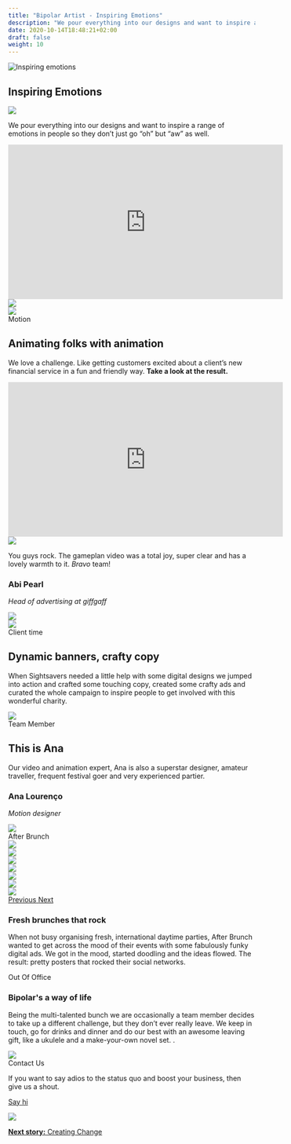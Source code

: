 ```yaml
---
title: "Bipolar Artist - Inspiring Emotions"
description: "We pour everything into our designs and want to inspire a range of emotions in people so they don’t just go “oh” but “aw” as well."
date: 2020-10-14T18:48:21+02:00
draft: false
weight: 10
---
```


<section class="container-fluid sides-header">
    <div class="row concept">
        <div class="col-xs-12">
            <p class="center"><img src="/images/inspiring-emotions.jpg" alt="Inspiring emotions"></p></div>
    </div>
    <div class="row foot">
        <div class="col-xs-6 footpat"><div class="green"></div></div>
        <div class="col-xs-6 footpat"><div class="blue"></div></div>
    </div>
    <div class="row title">
        <div class="col-xs-12">
            <h1 class="center">Inspiring Emotions</h1>
        </div>
    </div>
</section>
<section class="intro">
    <div class="container">
        <div class="row bg">
            <div class="col-xs-12 col-md-3 col-md-offset-4"><img src="/images/imgContent/intro-bg-2.png"></div>
        </div>
        <div class="row content">
            <div class="col-xs-12 col-md-4 col-md-offset-1"><p>We pour everything into our designs and want to inspire a range of emotions in people so they don’t just go “oh” but “aw” as well. </p></div>
            <!--<div class="col-xs-12 col-md-6 col-md-offset-1"><p><img src="ass/imagesets/imgContent/empty.png" class="img-responsive"></p></<div>-->
                <div class="col-xs-12 col-md-6 col-md-offset-1 no-padding">
                    <div class="video">
                        <iframe width="560" height="315" src="https://www.youtube-nocookie.com/embed/lbQK9Mph60M?autoplay=1&playlist=lbQK9Mph60M&loop=1&autohide=1&rel=0&mute=1&origin=http://bipolar-artist.com" frameborder="0" allow="accelerometer; autoplay; encrypted-media; gyroscope; picture-in-picture" allowfullscreen></iframe>
                    </div>
                </div>
        </div>
    </div>
</section>
            
<section class="main-area-wrapper">
    <div class="cont-video v1 green">
        <div class="container">
            <div class="row bg">
                <div class="col-md-6 col-md-offset-3 md-show xs-hide"><img src="/images/imgContent/green-texture-1-hrz.png"></div>
                <div class="col-xs-12 xs-show md-hide"><img src="/images/imgContent/green-texture-1.png"></div>
            </div>
            <div class="row content">
                <div class="col-xs-10 col-md-5 first">
                    <div class="tag">Motion</div>
                    <h2>Animating folks with animation</h2>
                    <p>We love a challenge. Like getting customers excited about a client’s new financial service in a fun and friendly way. <strong>Take a look at the result.</strong></p>
                </div>
                <div class="col-xs-12 col-md-6 col-md-offset-1 second">
                    <iframe width="560" height="315" src="https://www.youtube-nocookie.com/embed/qlM3vZFNZtk?autoplay=0&playlist=qlM3vZFNZtk&loop=1&autohide=1&rel=0&mute=1&origin=http://bipolar-artist.com" frameborder="0" allow="accelerometer; autoplay; encrypted-media; gyroscope; picture-in-picture" allowfullscreen></iframe>	
                </div>
            </div>
        </div>
    </div>
    <div class="one-cont-one-img-1 green">
        <div class="container">
            <div class="row content">
                <div class="col-xs-10 col-xs-offset-1 col-md-4 col-md-offset-1 img">
                    <img src="/images/imgContent/client-abi-pearl.jpg" class="img-responsive">
                </div>
                <div class="col-xs-10 col-xs-offset-1 col-md-4 col-md-offset-1 quote">
                    <quote><p>You guys rock. The gameplan video was a total joy, super clear and has a lovely warmth to it. <em>Bravo</em> team!</p></quote>
                    <div class="memberfoot">
                        <h3 class="regular">Abi Pearl</h3>
                        <p class="small"><em>Head of advertising at giffgaff</em></p>
                    </div>
                </div>
            </div>
        </div>
    </div>
</section>

<section class="main-area-wrapper">
    <div class="cont-video v2 orange">
        <div class="container">
            <div class="row bg">
                <div class="col-md-10 col-md-offset-2 col-lg-10 col-lg-offset-1 md-show xs-hide"><img src="/images/imgContent/blue-texture-1-hrz.png"></div>
                <div class="col-xs-4 col-xs-offset-8 xs-show md-hide"><img src="/images/imgContent/blue-texture-1.png"></div>
            </div>
            <div class="row content">
                <div class="col-xs-11 col-sm-8 col-md-6 first">
                    <div class="col-xs-12 col-md-12 first">	
                        <div class="tag">Client time</div>							
                        <h2>Dynamic banners, crafty copy</h2>
                        <p>When Sightsavers needed a little help with some digital designs we jumped into action and crafted some touching copy, created some crafty ads and curated the whole campaign to inspire people to get involved with this wonderful charity.</p>
                    </div>
                </div>
                <div class="col-xs-12 col-md-6 second img">
                    <img src="/images/imgContent/BA_inspiring_emotions_sigthsavers.gif" class="img-responsive">
                </div>
            </div>
        </div>
    </div>
</section>
            
<section class="main-area-wrapper">
    <div class="one-cont-one-img-1 blue">
        <div class="container">
            <div class="row content">
                <div class="tag">Team Member</div>
                <div class="col-xs-12 col-md-4 col-md-offset-1 text">
                    <h2 class="superbig">This is Ana</h2>
                    <p>Our video and animation expert, Ana is also a superstar designer, amateur traveller, frequent festival goer and very experienced partier.</p>
                    <div class="memberfoot">
                        <h3 class="regular">Ana Lourenço</h3>
                        <p class="small"><em>Motion designer</em></p>
                    </div>
                </div>
                <div class="col-xs-12 col-md-4 col-md-offset-1 img">
                    <img src="/images/imgContent/team-ana-lourenco.jpg" class="img-responsive">
                </div>
            </div>
        </div>
    </div>
</section>

			

<section class="main-area-wrapper">
<a name="afterbrunch" id="afterbrunch"></a>
    <div class="one-cont-one-cont-1 borderless">
        <div class="container">
            <div class="row content">
                <div class="tag">After Brunch</div>
                <div class="col-xs-12 col-md-6 first img">
                    <div id="gameplan-carousel" class="carousel slide" data-ride="carousel">
                        <!-- Wrapper for slides -->
                        <div class="carousel-inner" role="listbox">
                            <div class="item active">
                                <img class="img-responsive" src="/images/imgContent/BA_inspiring_emotions-afterbrunch-carousel-3.jpg">
                            </div>
                            <div class="item">
                                <img class="img-responsive" src="/images/imgContent/BA_inspiring_emotions-afterbrunch-carousel-7.jpg">
                            </div>
                            <div class="item">
                                <img class="img-responsive" src="/images/imgContent/BA_inspiring_emotions-afterbrunch-carousel-4.jpg">
                            </div>
                            <div class="item">
                                <img class="img-responsive" src="/images/imgContent/BA_inspiring_emotions-afterbrunch-carousel-6.jpg">
                            </div>										 
                            <div class="item">
                                <img class="img-responsive" src="/images/imgContent/BA_inspiring_emotions-afterbrunch-carousel-5.jpg">
                            </div>
                            <div class="item">
                                <img class="img-responsive" src="/images/imgContent/BA_inspiring_emotions-afterbrunch-carousel-1.jpg">
                            </div>
                            <div class="item">
                                <img class="img-responsive" src="/images/imgContent/BA_inspiring_emotions-afterbrunch-carousel-2.jpg">
                            </div>
                        </div>
                        <!-- Controls -->
                        <a class="left carousel-control" href="#gameplan-carousel" role="button" data-slide="prev">
                            <span class="icon-left-open" aria-hidden="true"></span>
                            <span class="sr-only">Previous</span>
                        </a>
                        <a class="right carousel-control" href="#gameplan-carousel" role="button" data-slide="next">
                            <span class="icon-right-open" aria-hidden="true"></span>
                            <span class="sr-only">Next</span>
                        </a>
                    </div>
                </div>
                <div class="col-xs-12 col-md-6 second content no-margin bg-pink-1">
                        <h3>Fresh brunches that rock</h3>
                        <p>When not busy organising fresh, international daytime parties, After Brunch wanted to get across the mood of their events with some fabulously funky digital ads. We got in the mood, started doodling and the ideas flowed. The result: pretty posters that rocked their social networks.</p>
                </div>
            </div>
        </div>
    </div>
</section>
            
<section class="main-area-wrapper">
    <div class="one-cont-one-cont-1">
        <div class="container">
            <div class="row content">
                <div class="tag">Out Of Office</div>
                <div class="col-xs-12 col-md-6 first content no-margin bg-gray-1">
                    <h3>Bipolar's a way of life </h3>
                    <p>Being the multi-talented bunch we are occasionally a team member decides to take up a different challenge, but they don’t ever really leave. We keep in touch, go for drinks and dinner and do our best with an awesome  leaving gift, like a ukulele and a make-your-own novel set. .</p>
            </div>
                <div class="col-xs-12 col-md-6 second img">
                    <img src="/images/imgContent/BA_inspiring_emotions-bipolar-way-of-life.jpg" class="img-responsive">
                </div>
            </div>
        </div>
    </div>
</section>

			

<section class="main-area-wrapper">
    <div class="contact-widget purple">
        <div class="container">
            <div class="row content">
                <div class="col-xs-8 col-md-3 col-md-offset-3 first">
                    <div class="tag">Contact Us</div>
                    <p>If you want to say adios to the status quo and boost your business, then give us a shout.</p>
                    <p class="center"><a class="noted" href="/contact.html">Say hi</a></p>
                </div>
                <div class="col-xs-4 col-md-3 second" style="background-image:url(/images/imgContent/graydrops-texture-1.png)">
                    <div class="col-xs-12 col-md-8 col-md-offset-2">
                        <img src="/images/imgContent/icon-contact.png" class="img-responsive">
                    </div>								
                </div>
            </div>
        </div>
    </div>
</section>

<section class="container-fluid jump-section">
    <div class="row title">
        <div class="col-xs-12 col-md-6 col-md-offset-3">
            <p class="center"><a href="/creating-change.html"><strong>Next story:</strong> Creating Change</a></p>
        </div>
    </div>
</section>